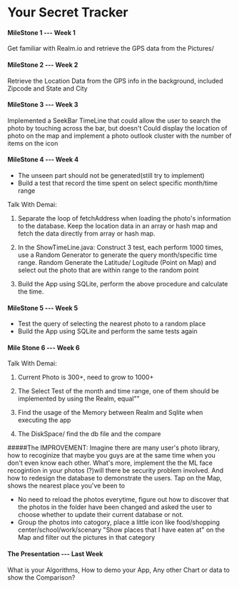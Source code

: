 # Your Secret Tracker

#### MileStone 1 --- Week 1 
Get familiar with Realm.io and retrieve the GPS data from the Pictures/

#### MileStone 2 --- Week 2
Retrieve the Location Data from the GPS info in the background, included Zipcode and State and City

#### MileStone 3 --- Week 3 

Implemented a SeekBar TimeLine that could allow the user to search the photo by touching across the bar, but doesn't 
Could display the location of photo on the map and implement a photo outlook cluster with the number of items on the icon

#### MileStone 4 --- Week 4 
- The unseen part should not be generated(still try to implement)
- Build a test that record the time spent on select specific month/time range

Talk With Demai:

1. Separate the loop of fetchAddress when loading the photo's information to the database. Keep the location data in an array or hash map and fetch the data directly from array or hash map.

2. In the ShowTimeLine.java: Construct 3 test, each perform 1000 times, use a Random Generator to generate the query month/specific time range. Random Generate the Latitude/ Logitude (Point on Map) and select out the photo that are within range to the random point

3. Build the App using SQLite, perform the above procedure and calculate the time.

#### MileStone 5 --- Week 5 

- Test the query of selecting the nearest photo to a random place 
- Build the App using SQLite and perform the same tests again

#### Mile Stone 6 --- Week 6

Talk With Demai:

1. Current Photo is 300+, need to grow to 1000+

2. The Select Test of the month and time range, one of them should be implemented by using the Realm, equal""

3. Find the usage of the Memory between Realm and Sqlite when executing the app

4. The DiskSpace/ find the db file and the compare

#####The IMPROVEMENT: 
Imagine there are many user's photo library, how to recoginize that maybe you guys are at the same time when
you don't even know each other. What's more, implement the the ML face recogintion in your photos (?)will there be security problem involved. And how to redesign the database to demonstrate the users. 
Tap on the Map, shows the nearest place you've been to 
- No need to reload the photos everytime, figure out how to discover that the photos in the folder have been changed and asked 
the user to choose whether to update their current database or not. 
- Group the photos into catogory, place a little icon like food/shopping center/school/work/scenary 
"Show places that I have eaten at" on the Map and filter out the pictures in that category 

#### The Presentation --- Last Week
What is your Algorithms, How to demo your App, Any other Chart or data to show the Comparison?
